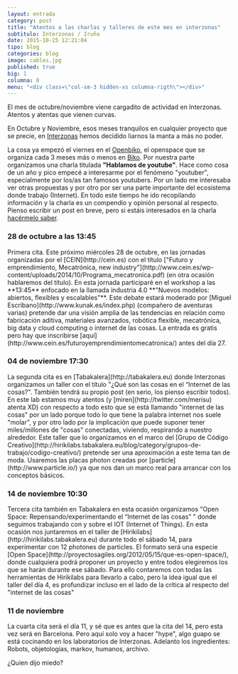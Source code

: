 ```yaml
---
layout: entrada
category: post
title: "Atentos a las charlas y talleres de este mes en interzonas"
subtitulo: Interzonas / Iruña
date: 2015-10-25 12:21:04
tipo: blog
categories: blog
image: cables.jpg
published: true
big: 1
columna: 0
menu: "<div class=\"col-sm-3 hidden-xs columna-rigth\"></div>"
---
```



El mes de octubre/noviembre viene cargadito de actividad en Interzonas. Atentos y atentas que vienen curvas.

<!--mas-->


En Octubre y Noviembre, esos meses tranquilos en cualquier proyecto que se precie, en [Interzonas](http://interzonas.info) hemos decidido liarnos la manta a más no poder. 

La cosa ya empezó el viernes en el [Openbiko](http://www.biko2.com/open-space-biko/open-space-biko-octubre-2015), el openspace que se organiza cada 3 meses más o menos en [Biko](http://biko2.com). Por nuestra parte organizamos una charla titulada __"Hablamos de youtube"__. Hace como cosa de un año y pico empecé a interesarme por el fenómeno "youtuber", especialmente por los/as tan famosos youtubers. Por un lado me interesaba ver otras propuestas y por otro por ser una parte importante del ecosistema donde trabajo (Internet). En todo este tiempo he ido recopilando información y la charla es un compendio y opinión personal al respecto. Pienso escribir un post en breve, pero si estáis interesados en la charla [hacérmelo saber](http://twitter.com/patxangas).


<h3>28 de octubre a las 13:45</h3>
Primera cita. Este próximo miércoles 28 de octubre, en las jornadas organizadas por el [CEIN](http://cein.es) con el título ["Futuro y emprendimiento, Mecatrónica, new industry"](http://www.cein.es/wp-content/uploads/2014/10/Programa_mecatronica.pdf) (en otra ocasión hablaremos del título). En esta jornada participaré en el workshop a las **13:45** enfocado en la llamada industria 4.0 **"Nuevos modelos: abiertos, flexibles y escalables"**. Este debate estará moderado por [Miguel Escribano](http://www.kunak.es/index.php) (compañero de aventuras varias) pretende dar una visión amplia de las tendencias en relación como fabricación aditiva, materiales avanzados, robótica flexible, mecatrónica, big data y cloud computing o internet de las cosas. La entrada es gratis pero hay que inscribirse [aquí](http://www.cein.es/futuroyemprendimientomecatronica/) antes del día 27.

<h3>04 de noviembre 17:30</h3>
La segunda cita es en [Tabakalera](http://tabakalera.eu) donde Interzonas organizamos un taller con el título "¿Qué son las cosas en el “Internet de las cosas?". También tendrá su propio post (en serio, los pienso escribir todos). En este lab estamos muy atentos (y [miren](http://twitter.com/merisu) atenta XD) con respecto a todo esto que se está llamando "internet de las cosas" por un lado porque todo lo que tiene la palabra internet nos suele "molar", y por otro lado por la implicación que puede suponer tener miles/millones de "cosas" conectadas, viviendo, respirando a nuestro alrededor. Este taller que lo organizamos en el marco del [Grupo de Código Creativo](http://hirikilabs.tabakalera.eu/blog/category/grupos-de-trabajo/codigo-creativo/) pretende ser una aproximación a este tema tan de moda. Usaremos las placas photon creadas por [particle](http://www.particle.io/) ya que nos dan un marco real para arrancar con los conceptos básicos.

<h3>14 de noviembre 10:30</h3> 
Tercera cita también en Tabakalera en esta ocasión organizamos "Open Space: Repensando/experimentando el “Internet de las cosas” " donde seguimos trabajando con y sobre el IOT (Internet of Things). En esta ocasión nos juntaremos en el taller de [Hirikilabs](http://hirikilabs.tabakalera.eu) durante todo el sábado 14, para experimentar con 12 photones de particles. El formato será una especie [Open Space](http://proyectosagiles.org/2012/05/15/que-es-open-space/), donde cualquiera podrá proponer un proyecto y entre todos elegiremos los que se harán durante ese sábado. Para ello contaremos con todas las herramientas de Hirikilabs para llevarlo a cabo, pero la idea igual que el taller del día 4, es profundizar incluso en el lado de la crítica al respecto del "internet de las cosas"


<h3>11 de noviembre</h3> 
La cuarta cita será el día 11, y sé que es antes que la cita del 14, pero esta vez será en Barcelona. Pero aquí solo voy a hacer "hype", algo guapo se está cocinando en los laboratorios de Interzonas. Adelanto los ingredientes: Robots, objetologias, markov, humanos, archivo.

¿Quien dijo miedo?



